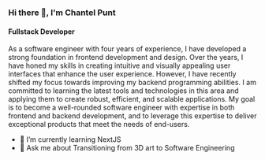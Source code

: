 ### Hi there 👋, I'm Chantel Punt
#### Fullstack Developer
As a software engineer with four years of experience, I have developed a strong foundation in frontend development and design. Over the years, I have honed my skills in creating intuitive and visually appealing user interfaces that enhance the user experience.  However, I have recently shifted my focus towards improving my backend programming abilities.  I am committed to learning the latest tools and technologies in this area and applying them to create robust, efficient, and scalable applications. My goal is to become a well-rounded software engineer with expertise in both frontend and backend development, and to leverage this expertise to deliver exceptional products that meet the needs of end-users.

- 🌱 I’m currently learning NextJS 
- 💬 Ask me about Transitioning from 3D art to Software Engineering 
